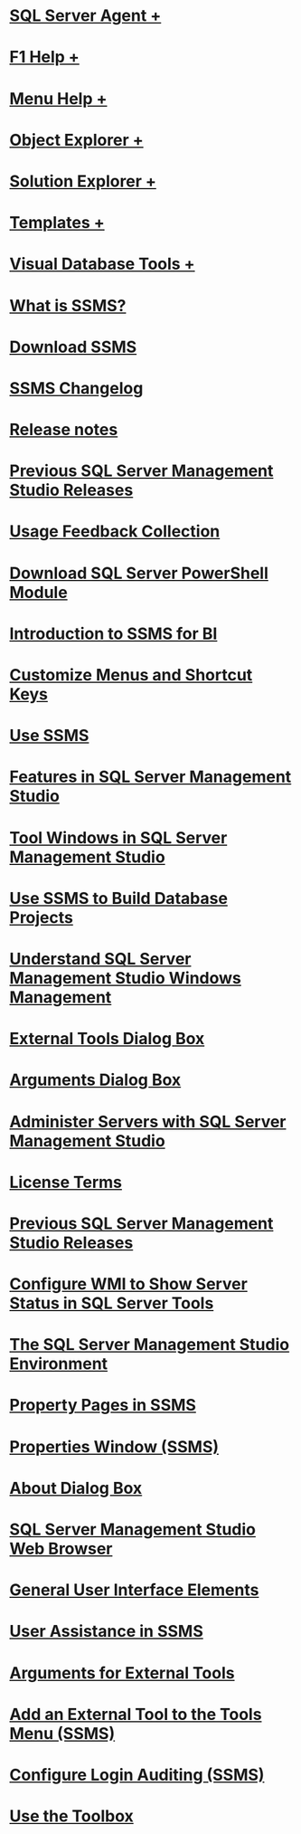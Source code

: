 # [SQL Server Agent +](../ssms/agent/sql-server-agent.md)
# [F1 Help +](../ssms/f1-help/f1-help-for-server-connections-sql-server-management-studio.md)
# [Menu Help +](../ssms/menu-help/sql-server-management-studio-menu-help.md)
# [Object Explorer +](../ssms/object/object-explorer.md)
# [Solution Explorer +](../ssms/solution/solution-explorer.md)
# [Templates +](../ssms/template/template-explorer.md)
# [Visual Database Tools +](../ssms/visual-db-tools/visual-database-tools.md)

# [What is SSMS?](sql-server-management-studio-ssms.md)
# [Download SSMS](download-sql-server-management-studio-ssms.md)
# [SSMS Changelog](sql-server-management-studio-changelog-ssms.md)
# [Release notes](sql-server-management-studio-release-notes.md)
# [Previous SQL Server Management Studio Releases](previous-sql-server-management-studio-releases.md)
# [Usage Feedback Collection](sql-server-management-studio-telemetry-ssms.md)
# [Download SQL Server PowerShell Module](download-sql-server-ps-module.md)

# [Introduction to SSMS for BI](introduction-to-sql-server-management-studio-for-business-intelligence.md)
# [Customize Menus and Shortcut Keys](customize-menus-and-shortcut-keys.md)
# [Use SSMS](use-sql-server-management-studio.md)
# [Features in SQL Server Management Studio](features-in-sql-server-management-studio.md)
# [Tool Windows in SQL Server Management Studio](tool-windows-in-sql-server-management-studio.md)
# [Use SSMS to Build Database Projects](build-database-projects-by-using-sql-server-management-studio.md)
# [Understand SQL Server Management Studio Windows Management](understand-sql-server-management-studio-windows-management.md)
# [External Tools Dialog Box](external-tools-dialog-box.md)

# [Arguments Dialog Box](arguments-dialog-box.md)
# [Administer Servers with SQL Server Management Studio](administer-servers-with-sql-server-management-studio.md)
# [License Terms](sql-server-management-studio-license-terms.md)
# [Previous SQL Server Management Studio Releases](previous-sql-server-management-studio-releases.md)
# [Configure WMI to Show Server Status in SQL Server Tools](configure-wmi-to-show-server-status-in-sql-server-tools.md)
# [The SQL Server Management Studio Environment](the-sql-server-management-studio-environment.md)
# [Property Pages in SSMS](property-pages-in-sql-server-management-studio.md)
# [Properties Window (SSMS)](properties-window-management-studio.md)

# [About Dialog Box](about-dialog-box.md)
# [SQL Server Management Studio Web Browser](sql-server-management-studio-web-browser.md)
# [General User Interface Elements](general-user-interface-elements.md)

# [User Assistance in SSMS](user-assistance-in-sql-server-management-studio.md)
# [Arguments for External Tools](use-of-sql-server-features-and-capabilities-wwi-oltp.md)
# [Add an External Tool to the Tools Menu (SSMS)](add-an-external-tool-to-the-tools-menu-sql-server-management-studio.md)
# [Configure Login Auditing (SSMS)](configure-login-auditing-sql-server-management-studio.md)
# [Use the Toolbox](use-the-toolbox.md)
